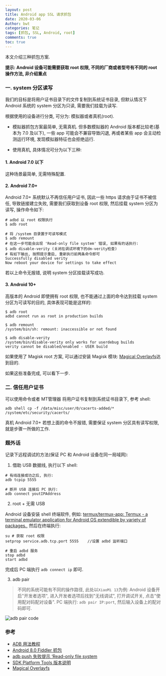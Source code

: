 ```yaml
---
layout: post
title: Android app SSL 请求抓包
date: 2020-03-06
Author: bwt
categories: 笔记
tags: [抓包, SSL, Android, root]
comments: true
toc: true
---
```


本文介绍三种抓包方案.

**提示: Android 设备可能需要获取 root 权限, 不同的厂商或者型号有不同的 root 操作方法, 非介绍重点**

<!--break-->

### 一. system 分区读写

我们的目标是将用户证书目录下的文件复制到系统证书目录, 但默认情况下 Android 系统的 system 分区为只读, 需要我们挂载为读写. 

根据使用的设备进行分类, 可分为: 模拟器或者真机(root).

* 模拟器抓包方案最简单, 无需真机. 但多数模拟器的 Android 版本都比较老(基本为 7.0 及以下), 一些 app 可能会不兼容导致闪退, 再或者某些 app 
会主动检测运行环境, 发现模拟器特征也会拒绝运行.

* 使用真机, 具体情况可分为以下三种:

#### 1. Android 7.0 以下

这种场景最简单, 无需特殊配置.

#### 2. Android 7.0+

Android 7.0+ 系统默认不再信任用户证书, 因此一些 https 请求由于证书不被信任, 导致链接建立失败, 需要我们获取到设备 root 权限, 然后挂载 
system 分区为读写, 操作命令如下:

```shell
# adbd 以 root 权限执行
$ adb root

# 将 /system 目录置于可读写模式
$ adb remount
# 在这一步可能会出现 'Read-only file system' 错误, 如果有的话执行:
$ adb disable-verity (关闭在调试环境下的dm-verity检查)
# 有如下输出, 按照提示重启, 重新执行前两条命令即可
Successfully disabled verity
Now reboot your device for settings to take effect
```
若以上命令无报错, 说明 system 分区挂载读写成功.

#### 3. Android 10+

高版本的 Android 即使拥有 root 权限, 也不能通过上面的命令达到挂载 system 分区为可读写的目的, 具体表现可能是这样的:

```shell
$ adb root
adbd cannot run as root in production builds

$ adb remount
/system/bin/sh: remount: inaccessible or not found

$ adb disable-verity
/system/bin/disable-verity only works for userdebug builds
verity cannot be disabled/enabled - USER build
```

如果使用了 Magisk root 方案, 可以通过安装 Magisk 模块: [Magical Overlayfs](https://github.com/HuskyDG/magic_overlayfs/)达到目的.


如果这些准备完成, 可以看下一步.

### 二. 信任用户证书

可以使用命令或者 MT管理器 将用户证书复制到系统证书目录下, 参考 shell:

`adb shell cp -f /data/misc/user/0/cacerts-added/* /system/etc/security/cacerts/`

真机 Android 7.0+ 若想上面的命令不报错, 需要保证 system 分区具有读写权限, 就是步骤一所做的工作.

### 题外话

记录下远程调试的方法(保证 PC 和 Android 设备在同一局域网):

1. 借助 USB 数据线, 执行以下 shell:

```shell
# 有线连接成功之后, 执行:
adb tcpip 5555

# 断开 USB 连接后 PC 执行:
adb connect youtIPAddress
```

2. root + 无需 USB

Android 设备安装 shell 终端软件, 例如: [termux/termux-app: Termux - a terminal emulator application for Android OS 
extendible by variety of packages.](https://github.com/termux/termux-app), 然后在终端执行:

```shell
su # 获取 root 权限
setprop service.adb.tcp.port 5555    //设置 adbd 监听端口

# 重启 adbd 服务
stop adbd
start adbd
```

完成后 PC 端执行 `adb connect ip` 即可.

3. adb pair

> 不同的系统可能有不同的操作路径, 此处以`XiaoMi 13`为例:
> Android 设备开启"开发者选项", 进入开发者选项后找到"无线调试", 打开调试开关, 点击"使用配对码配对设备".
> PC 端执行: `adb pair IP:port`, 然后输入设备上的配对码即可.

![adb pair code](https://zonheng.net/tech/adb_pair_code.jpg-thumbnail)


### 参考

* [ADB 用法教程](https://github.com/mzlogin/awesome-adb)
* [Android 8.0 Fiddler 抓包](https://bbs.pediy.com/thread-256867.htm)
* [adb push 失败提示 ‘Read-only file system](https://www.jianshu.com/p/eca9a8ad4996)
* [SDK Platform Tools 版本说明](https://developer.android.com/studio/releases/platform-tools?hl=zh-cn)
* [Magical Overlayfs](https://github.com/HuskyDG/magic_overlayfs/)